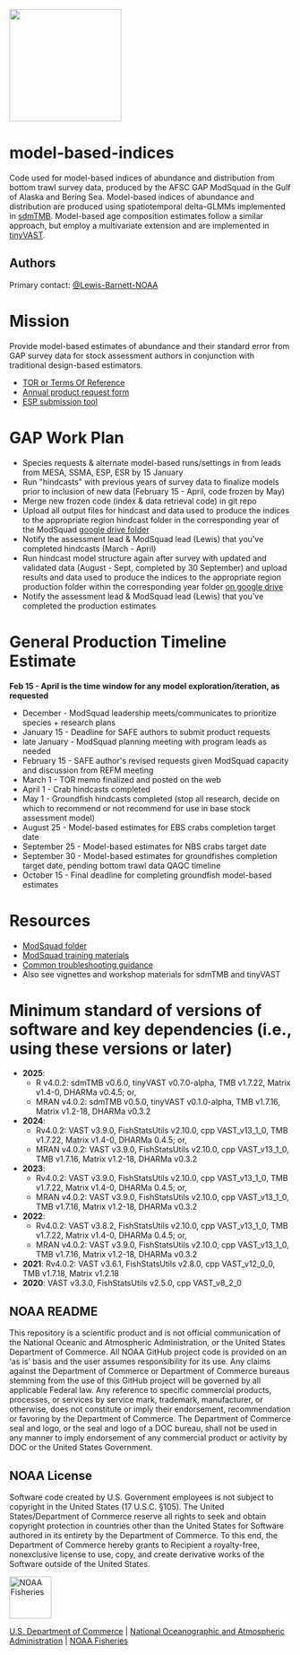 <img src="https://github.com/user-attachments/assets/e0fbc2b1-aa23-42fe-8a71-2b0862f9ede2" width="200" height="200" />

# model-based-indices
Code used for model-based indices of abundance and distribution from bottom trawl survey data, produced by the AFSC GAP ModSquad in the Gulf of Alaska and Bering Sea. Model-based indices of abundance and distribution are produced using spatiotemporal delta-GLMMs implemented in [sdmTMB](https://pbs-assess.github.io/sdmTMB/). Model-based age composition estimates follow a similar approach, but employ a multivariate extension and are implemented in [tinyVAST](https://vast-lib.github.io/tinyVAST/).

## Authors
Primary contact: [@Lewis-Barnett-NOAA](https://github.com/Lewis-Barnett-NOAA)

# Mission
Provide model-based estimates of abundance and their standard error from GAP survey data for stock assessment authors in conjunction with traditional design-based estimators.
- [TOR or Terms Of Reference](https://drive.google.com/file/d/1aVv-lbh-l_Q_zCnjbyr_38jH5EuVos1K/view?usp=drive_link)
- [Annual product request form](https://docs.google.com/spreadsheets/d/18gr3owj5iAq1iCDX4wpQPUC9ldLz-YTsCBIfnkHqibo/edit?usp=sharing)
- [ESP submission tool](https://apex.psmfc.org/akfin/f?p=140:LOGIN_DESKTOP:4779711459935:::::)

# GAP Work Plan 
- Species requests & alternate model-based runs/settings in from leads from MESA, SSMA, ESP, ESR by 15 January
- Run "hindcasts" with previous years of survey data to finalize models prior to inclusion of new data (February 15 - April, code frozen by May)
- Merge new frozen code (index & data retrieval code) in git repo
- Upload all output files for hindcast and data used to produce the indices to the appropriate region hindcast folder in the corresponding year of the ModSquad [google drive folder](https://drive.google.com/drive/folders/1yxn02yF0V1PNVw0_HpqeSK_XxgOy_LAT)
- Notify the assessment lead & ModSquad lead (Lewis) that you’ve completed hindcasts (March - April)
- Run hindcast model structure again after survey with updated and validated data (August - Sept, completed by 30 September) and upload results and data used to produce the indices to the appropriate region production folder within the corresponding year folder [on google drive](https://drive.google.com/drive/folders/1yxn02yF0V1PNVw0_HpqeSK_XxgOy_LAT)
- Notify the assessment lead & ModSquad lead (Lewis) that you’ve completed the production estimates

# General Production Timeline Estimate
**Feb 15 - April is the time window for any model exploration/iteration, as requested**
  - December - ModSquad leadership meets/communicates to prioritize species + research plans
  - January 15 - Deadline for SAFE authors to submit product requests
  - late January - ModSquad planning meeting with program leads as needed
  - February 15 - SAFE author's revised requests given ModSquad capacity and discussion from REFM meeting
  - March 1 - TOR memo finalized and posted on the web
  - April 1 - Crab hindcasts completed
  - May 1 - Groundfish hindcasts completed (stop all research, decide on which to recommend or not recommend for use in base stock assessment model)
  - August 25 - Model-based estimates for EBS crabs completion target date
  - September 25 - Model-based estimates for NBS crabs target date
  - September 30 - Model-based estimates for groundfishes completion target date, pending bottom trawl data QAQC timeline
  - October 15 - Final deadline for completing groundfish model-based estimates 

# Resources 
- [ModSquad folder](https://drive.google.com/drive/folders/1yxn02yF0V1PNVw0_HpqeSK_XxgOy_LAT)
- [ModSquad training materials](https://drive.google.com/drive/folders/1TZRrEwka7OEICC6D81LiuGtYJMSxdaFe?usp=sharing)
- [Common troubleshooting guidance](https://docs.google.com/document/d/1j3Li2aacvy7d4FJxLlGDctHlDJWQgZzI5HzyMujwf8Y/edit?usp=sharing)
- Also see vignettes and workshop materials for sdmTMB and tinyVAST

# Minimum standard of versions of software and key dependencies (i.e., using these versions or later)
- **2025**: 
  - R v4.0.2: sdmTMB v0.6.0, tinyVAST v0.7.0-alpha, TMB v1.7.22, Matrix v1.4-0, DHARMa v0.4.5; or,
  - MRAN v4.0.2: sdmTMB v0.5.0, tinyVAST v0.1.0-alpha, TMB v1.7.16, Matrix v1.2-18, DHARMa v0.3.2
- **2024**: 
  - Rv4.0.2: VAST v3.9.0, FishStatsUtils v2.10.0, cpp VAST_v13_1_0, TMB v1.7.22, Matrix v1.4-0, DHARMa 0.4.5; or,
  - MRAN v4.0.2: VAST v3.9.0, FishStatsUtils v2.10.0, cpp VAST_v13_1_0, TMB v1.7.16, Matrix v1.2-18, DHARMa v0.3.2
- **2023**: 
  - Rv4.0.2: VAST v3.9.0, FishStatsUtils v2.10.0, cpp VAST_v13_1_0, TMB v1.7.22, Matrix v1.4-0, DHARMa 0.4.5; or,
  - MRAN v4.0.2: VAST v3.9.0, FishStatsUtils v2.10.0, cpp VAST_v13_1_0, TMB v1.7.16, Matrix v1.2-18, DHARMa v0.3.2
- **2022**: 
  - Rv4.0.2: VAST v3.8.2, FishStatsUtils v2.10.0, cpp VAST_v13_1_0, TMB v1.7.22, Matrix v1.4-0, DHARMa 0.4.5; or,
  - MRAN v4.0.2: VAST v3.9.0, FishStatsUtils v2.10.0, cpp VAST_v13_1_0, TMB v1.7.16, Matrix v1.2-18, DHARMa v0.3.2
- **2021**: Rv4.0.2: VAST v3.6.1, FishStatsUtils v2.8.0, cpp VAST_v12_0_0, TMB v1.7.18, Matrix v1.2.18
- **2020**: VAST v3.3.0, FishStatsUtils v2.5.0, cpp VAST_v8_2_0

## NOAA README

This repository is a scientific product and is not official
communication of the National Oceanic and Atmospheric Administration, or
the United States Department of Commerce. All NOAA GitHub project code
is provided on an ‘as is’ basis and the user assumes responsibility for
its use. Any claims against the Department of Commerce or Department of
Commerce bureaus stemming from the use of this GitHub project will be
governed by all applicable Federal law. Any reference to specific
commercial products, processes, or services by service mark, trademark,
manufacturer, or otherwise, does not constitute or imply their
endorsement, recommendation or favoring by the Department of Commerce.
The Department of Commerce seal and logo, or the seal and logo of a DOC
bureau, shall not be used in any manner to imply endorsement of any
commercial product or activity by DOC or the United States Government.

## NOAA License

Software code created by U.S. Government employees is not subject to
copyright in the United States (17 U.S.C. §105). The United
States/Department of Commerce reserve all rights to seek and obtain
copyright protection in countries other than the United States for
Software authored in its entirety by the Department of Commerce. To this
end, the Department of Commerce hereby grants to Recipient a
royalty-free, nonexclusive license to use, copy, and create derivative
works of the Software outside of the United States.

<img src="https://raw.githubusercontent.com/nmfs-general-modeling-tools/nmfspalette/main/man/figures/noaa-fisheries-rgb-2line-horizontal-small.png" alt="NOAA Fisheries" height="75"/>

[U.S. Department of Commerce](https://www.commerce.gov/) \| [National
Oceanographic and Atmospheric Administration](https://www.noaa.gov) \|
[NOAA Fisheries](https://www.fisheries.noaa.gov/)
